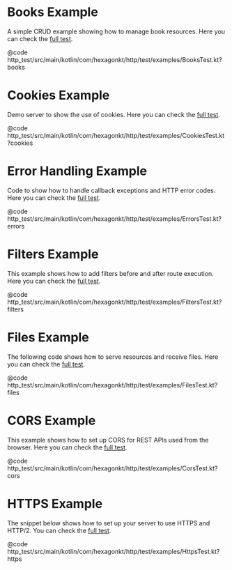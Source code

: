 
# Books Example
A simple CRUD example showing how to manage book resources. Here you can check the
[full test](https://github.com/hexagonkt/hexagon/blob/master/http_test/src/main/kotlin/com/hexagonkt/http/test/examples/BooksTest.kt).

@code http_test/src/main/kotlin/com/hexagonkt/http/test/examples/BooksTest.kt?books

# Cookies Example
Demo server to show the use of cookies. Here you can check the
[full test](https://github.com/hexagonkt/hexagon/blob/master/http_test/src/main/kotlin/com/hexagonkt/http/test/examples/CookiesTest.kt).

@code http_test/src/main/kotlin/com/hexagonkt/http/test/examples/CookiesTest.kt?cookies

# Error Handling Example
Code to show how to handle callback exceptions and HTTP error codes. Here you can check the
[full test](https://github.com/hexagonkt/hexagon/blob/master/http_test/src/main/kotlin/com/hexagonkt/http/test/examples/ErrorsTest.kt).

@code http_test/src/main/kotlin/com/hexagonkt/http/test/examples/ErrorsTest.kt?errors

# Filters Example
This example shows how to add filters before and after route execution. Here you can check the
[full test](https://github.com/hexagonkt/hexagon/blob/master/http_test/src/main/kotlin/com/hexagonkt/http/test/examples/FiltersTest.kt).

@code http_test/src/main/kotlin/com/hexagonkt/http/test/examples/FiltersTest.kt?filters

# Files Example
The following code shows how to serve resources and receive files. Here you can check the
[full test](https://github.com/hexagonkt/hexagon/blob/master/http_test/src/main/kotlin/com/hexagonkt/http/test/examples/FilesTest.kt).

@code http_test/src/main/kotlin/com/hexagonkt/http/test/examples/FilesTest.kt?files

# CORS Example
This example shows how to set up CORS for REST APIs used from the browser. Here you can check the
[full test](https://github.com/hexagonkt/hexagon/blob/master/http_test/src/main/kotlin/com/hexagonkt/http/test/examples/CorsTest.kt).

@code http_test/src/main/kotlin/com/hexagonkt/http/test/examples/CorsTest.kt?cors

# HTTPS Example
The snippet below shows how to set up your server to use HTTPS and HTTP/2. You can check the
[full test](https://github.com/hexagonkt/hexagon/blob/master/http_test/src/main/kotlin/com/hexagonkt/http/test/examples/HttpsTest.kt).

@code http_test/src/main/kotlin/com/hexagonkt/http/test/examples/HttpsTest.kt?https
